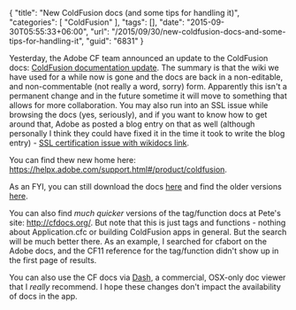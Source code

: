 {
	"title": "New ColdFusion docs (and some tips for handling it)",
	"categories": [
		"ColdFusion"
	],
	"tags": [],
	"date": "2015-09-30T05:55:33+06:00",
	"url": "/2015/09/30/new-coldfusion-docs-and-some-tips-for-handling-it",
	"guid": "6831"
}

Yesterday, the Adobe CF team announced an update to the ColdFusion docs: <a href="http://blogs.coldfusion.com/post.cfm/coldfusion-documentation-update#comments">ColdFusion documentation update</a>. The summary is that the wiki we have used for a while now is gone and the docs are back in a non-editable, and non-commentable (not really a word, sorry) form. Apparently this isn't a permanent change and in the future sometime it will move to something that allows for more collaboration. You may also run into an SSL issue while browsing the docs (yes, seriously), and if you want to know how to get around that, Adobe as posted a blog entry on that as well (although personally I think they could have fixed it in the time it took to write the blog entry) - <a href="http://blogs.coldfusion.com/post.cfm/ssl-certification-issue-with-wikidocs-link">SSL certification issue with wikidocs link</a>.

You can find thew new home here: <a href="https://helpx.adobe.com/support.html#/product/coldfusion">https://helpx.adobe.com/support.html#/product/coldfusion</a>. 

<!--more-->

As an FYI, you can still download the docs <a href="https://helpx.adobe.com/coldfusion/home.html">here</a> and find the older versions <a href="https://helpx.adobe.com/coldfusion/archive.html">here</a>. 

You can also find <i>much quicker</i> versions of the tag/function docs at Pete's site: <a href="http://cfdocs.org/">http://cfdocs.org/</a>. But note that this is just tags and functions - nothing about Application.cfc or building ColdFusion apps in general. But the search will be much better there. As an example, I searched for cfabort on the Adobe docs, and the CF11 reference for the tag/function didn't show up in the first page of results. 

You can also use the CF docs via <a href="https://kapeli.com/dash">Dash</a>, a commercial, OSX-only doc viewer that I <i>really</i> recommend. I hope these changes don't impact the availability of docs in the app.